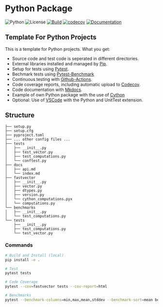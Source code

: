 # Python Package

![Python](https://img.shields.io/badge/python-3.7+-blue)
![License](https://camo.githubusercontent.com/890acbdcb87868b382af9a4b1fac507b9659d9bf/68747470733a2f2f696d672e736869656c64732e696f2f62616467652f6c6963656e73652d4d49542d626c75652e737667)
[![Build](https://github.com/franneck94/Python-Project-Template/workflows/ci-test/badge.svg)](https://github.com/franneck94/Python-Project-Template/actions?query=workflow%3Aci-test)
[![codecov](https://codecov.io/gh/franneck94/python-project-template/branch/master/graph/badge.svg)](https://codecov.io/gh/franneck94/python-project-template)
[![Documentation](https://img.shields.io/badge/ref-Documentation-blue)](https://franneck94.github.io/Python-Project-Template/)

## Template For Python Projects

This is a template for Python projects. What you get:

- Source code and test code is seperated in different directories.
- External libraries installed and managed by [Pip](https://pypi.org/project/pip/).
- Setup for tests using [Pytest](https://docs.pytest.org/en/stable/).
- Bechmark tests using [Pytest-Benchmark](https://github.com/ionelmc/pytest-benchmark)
- Continuous testing with [Github-Actions](https://github.com/features/actions/).
- Code coverage reports, including automatic upload to [Codecov](https://codecov.io).
- Code documentation with [Mkdocs](https://www.mkdocs.org/).
- Example of own Python package with the use of [Cython](https://cython.org/)
- Optional: Use of [VSCode](https://code.visualstudio.com/) with the Python and UnitTest extension.

## Structure

``` text
├── setup.py
├── setup.cfg
├── pyproject.toml
├── ... other config files ...
├── tests
│   ├── __init__.py
│   ├── test_vector.py
│   ├── test_computations.py
│   └── conftest.py
├── docs
│   ├── api.md
│   └── index.md
├── fastvector
│   ├── __init__.py
│   ├── vector.py
│   ├── dtypes.py
│   ├── version.py
│   └── cython_computations.pyx
│   └── computations.py
└── benchmarks
│   ├── __init__.py
│   └── test_computations.py
└── tests
    ├── __init__.py
    ├── test_computations.py
    └── test_vector.py
```

### Commands

```bash
# Build and Install (local)
pip install -e .
```

```bash
# Test
pytest tests
```

```bash
# Code Coverage
pytest --cov=fastvector tests --cov-report=html
```

```bash
# Benchmarks
pytest --benchmark-columns=min,max,mean,stddev --benchmark-sort=mean benchmarks
```
